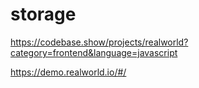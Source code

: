 # storage

https://codebase.show/projects/realworld?category=frontend&language=javascript

https://demo.realworld.io/#/
